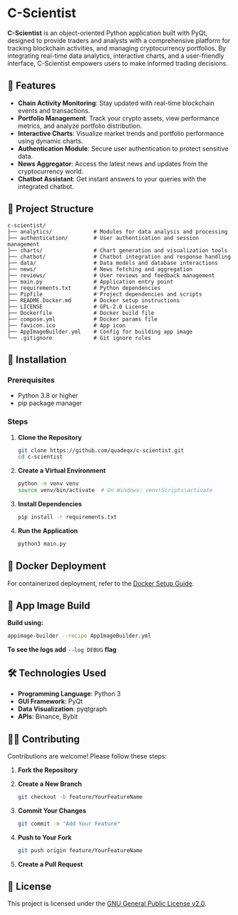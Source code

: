 
# C-Scientist

**C-Scientist** is an object-oriented Python application built with PyQt, designed to provide traders and analysts with a comprehensive platform for tracking blockchain activities, and managing cryptocurrency portfolios. By integrating real-time data analytics, interactive charts, and a user-friendly interface, C-Scientist empowers users to make informed trading decisions.

## 🚀 Features

- **Chain Activity Monitoring**: Stay updated with real-time blockchain events and transactions.
- **Portfolio Management**: Track your crypto assets, view performance metrics, and analyze portfolio distribution.
- **Interactive Charts**: Visualize market trends and portfolio performance using dynamic charts.
- **Authentication Module**: Secure user authentication to protect sensitive data.
- **News Aggregator**: Access the latest news and updates from the cryptocurrency world.
- **Chatbot Assistant**: Get instant answers to your queries with the integrated chatbot.

## 🧱 Project Structure

```
c-scientist/
├── analytics/             # Modules for data analysis and processing
├── authentication/        # User authentication and session management
├── charts/                # Chart generation and visualization tools
├── chatbot/               # Chatbot integration and response handling
├── data/                  # Data models and database interactions
├── news/                  # News fetching and aggregation
├── reviews/               # User reviews and feedback management
├── main.py                # Application entry point
├── requirements.txt       # Python dependencies
├── Pipfile                # Project dependencies and scripts
├── README.Docker.md       # Docker setup instructions
├── LICENSE                # GPL-2.0 License
├── Dockerfile             # Docker build file
├── compose.yml            # Docker params file
├── favicon.ico            # App icon
├── AppImageBuilder.yml    # Config for building app image
└── .gitignore             # Git ignore rules
```

## 🧪 Installation

### Prerequisites

- Python 3.8 or higher
- pip package manager

### Steps

1. **Clone the Repository**

   ```bash
   git clone https://github.com/quadeqx/c-scientist.git
   cd c-scientist
   ```

2. **Create a Virtual Environment**

   ```bash
   python -m venv venv
   source venv/bin/activate  # On Windows: venv\Scripts\activate
   ```

3. **Install Dependencies**

   ```bash
   pip install -r requirements.txt
   ```

4. **Run the Application**

   ```bash
   python3 main.py
   ```

## 🐳 Docker Deployment

For containerized deployment, refer to the [Docker Setup Guide](README.Docker.md).

## 🎁 App Image Build
**Build using:**

```bash
appimage-builder --recipe AppImageBuilder.yml
```

**To see the logs add** ```--log DEBUG``` **flag**

## 🛠️ Technologies Used

- **Programming Language**: Python 3
- **GUI Framework**: PyQt
- **Data Visualization**: pyqtgraph
- **APIs**: Binance, Bybit

## 🧑‍💻 Contributing

Contributions are welcome! Please follow these steps:

1. **Fork the Repository**
2. **Create a New Branch**

   ```bash
   git checkout -b feature/YourFeatureName
   ```

3. **Commit Your Changes**

   ```bash
   git commit -m "Add Your Feature"
   ```

4. **Push to Your Fork**

   ```bash
   git push origin feature/YourFeatureName
   ```

5. **Create a Pull Request**

## 📄 License

This project is licensed under the [GNU General Public License v2.0](LICENSE).




